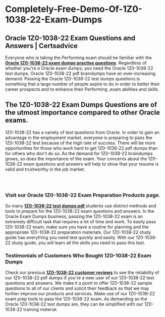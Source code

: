 # Completely-Free-Demo-Of-1Z0-1038-22-Exam-Dumps
<h2><strong>Oracle 1Z0-1038-22 Exam Questions and Answers | Certsadvice</strong></h2> <p>Everyone who is taking the Performing exam should be familiar with the <a href="http://www.certsadvice.com/oracle/1z0-1038-22-practice-questions"><strong>Oracle 1Z0-1038-22 exam dumps practise questions</strong></a>. Regardless of whether you&#39;re a Oracle exam dumps, you need the Oracle 1Z0-1038-22 test dumps. Oracle 1Z0-1038-22 pdf braindumps have an ever-increasing demand. Passing the Oracle 1Z0-1038-22 test dumps questions is something that a large number of people aspire to do in order to better their career prospects and to enhance their Performing ,exam abilities and skills.</p> <h2><strong>The 1Z0-1038-22 Exam Dumps Questions are of the utmost importance compared to other Oracle exams.</strong></h2> <p>1Z0-1038-22 has a variety of test questions from Oracle. In order to gain an advantage in the employment market, everyone is preparing to pass the 1Z0-1038-22 test because of the high rate of success. There will be more opportunities for those who work hard to get 1Z0-1038-22 pdf dumps than for others who don&#39;t do so. As the demand for 1Z0-1038-22 braindumps grows, so does the importance of the exam. Your concerns about the 1Z0-1038-22 exam questions and answers will help to show that your resume is valid and trustworthy in the job market.</p> <p><a href="http://www.certsadvice.com/oracle/1z0-1038-22-practice-questions" style="display: block; padding: 1em 0; text-align: center; "><img alt="" src="https://1.bp.blogspot.com/-RUOr8Wn-CRk/YUYAxC8kcHI/AAAAAAAAAnw/F7BbdI3tw8QDj5z8iX0vQAioQzKiUxduwCLcBGAsYHQ/s0/unnamed.jpg" /></a></p> <h3><strong>Visit our Oracle 1Z0-1038-22 Exam Preparation Products page.</strong></h3> <p>So many <a href="http://www.certsadvice.com/oracle/1z0-1038-22-practice-questions"><strong>1Z0-1038-22 test dumps pdf </strong></a>students use distinct methods and tools to prepare for the 1Z0-1038-22 exam questions and answers. In the Oracle Exam Dumps business, passing the 1Z0-1038-22 exam is an extremely difficult task that requires a lot of time and work. To easily pass 1Z0-1038-22 exam, make sure you have a routine for planning and the appropriate 1Z0-1038-22 preparation materials. Our 1Z0-1038-22 study guide has everything you need test quickly and easily. With our 1Z0-1038-22 study guide, you will learn all the skills you need to pass this test.</p> <h3><strong>Testimonials of Customers Who Bought 1Z0-1038-22 Exam Dumps</strong></h3> <p>Check our previous <a href="http://www.certsadvice.com/oracle/1z0-1038-22-practice-questions"><strong>1Z0-1038-22 customer reviews</strong></a> to see the reliability of our 1Z0-1038-22 pdf dumps if you&#39;re a new user of our 1Z0-1038-22 test questions and answers. We make it a point to offer 1Z0-1038-22 sample questions to all of our clients and solicit their feedback so that we may further improve our products and services. Make use of our 1Z0-1038-22 exam prep tools to pass the 1Z0-1038-22 exam. As demanding as the Oracle 1Z0-1038-22 test dumps are, they can be simplified with our 1Z0-1038-22 training material.</p>

